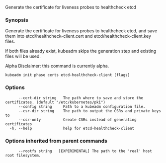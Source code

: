 
Generate the certificate for liveness probes to healthcheck etcd

### Synopsis

Generate the certificate for liveness probes to healthcheck etcd, and save them into etcd/healthcheck-client.cert and etcd/healthcheck-client.key files. 

If both files already exist, kubeadm skips the generation step and existing files will be used. 

Alpha Disclaimer: this command is currently alpha.

```
kubeadm init phase certs etcd-healthcheck-client [flags]
```

### Options

```
      --cert-dir string   The path where to save and store the certificates. (default "/etc/kubernetes/pki")
      --config string     Path to a kubeadm configuration file.
      --csr-dir string    The path to output the CSRs and private keys to
      --csr-only          Create CSRs instead of generating certificates
  -h, --help              help for etcd-healthcheck-client
```

### Options inherited from parent commands

```
      --rootfs string   [EXPERIMENTAL] The path to the 'real' host root filesystem.
```

